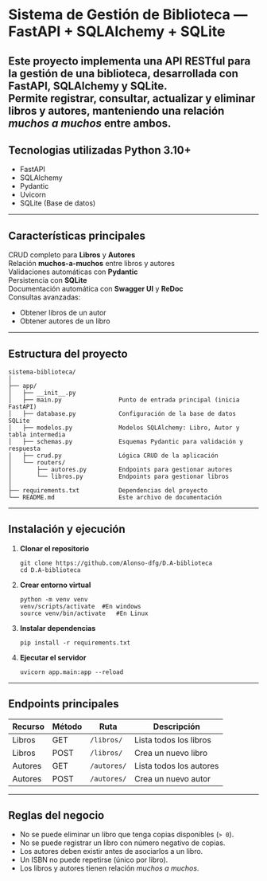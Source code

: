 # Sistema de Gestión de Biblioteca — FastAPI + SQLAlchemy + SQLite

Este proyecto implementa una **API RESTful** para la **gestión de una biblioteca**, desarrollada con **FastAPI**, **SQLAlchemy** y **SQLite**.  
Permite registrar, consultar, actualizar y eliminar **libros** y **autores**, manteniendo una relación *muchos a muchos* entre ambos.
---

## Tecnologias utilizadas Python 3.10+
- FastAPI
- SQLAlchemy
- Pydantic
- Uvicorn
- SQLite (Base de datos)

---

## Características principales

CRUD completo para **Libros** y **Autores**  
Relación **muchos-a-muchos** entre libros y autores  
Validaciones automáticas con **Pydantic**  
Persistencia con **SQLite**  
Documentación automática con **Swagger UI** y **ReDoc**  
Consultas avanzadas:
- Obtener libros de un autor
- Obtener autores de un libro

---

## Estructura del proyecto 

```
sistema-biblioteca/
│
├── app/
│   ├── __init__.py
│   ├── main.py                Punto de entrada principal (inicia FastAPI)
│   ├── database.py            Configuración de la base de datos SQLite
│   ├── modelos.py             Modelos SQLAlchemy: Libro, Autor y tabla intermedia
│   ├── schemas.py             Esquemas Pydantic para validación y respuesta
│   ├── crud.py                Lógica CRUD de la aplicación
│   └── routers/
│       ├── autores.py         Endpoints para gestionar autores
│       └── libros.py          Endpoints para gestionar libros
│
├── requirements.txt           Dependencias del proyecto
└── README.md                  Este archivo de documentación

```
---

## Instalación y ejecución
1. **Clonar el repositorio**
    ````
   git clone https://github.com/Alonso-dfg/D.A-biblioteca
   cd D.A-biblioteca
   ````

2. **Crear entorno virtual**
    ````
   python -m venv venv
   venv/scripts/activate  #En windows
   source venv/bin/activate   #En Linux 
   ````

3. **Instalar dependencias**
    ````
   pip install -r requirements.txt
    ````
4. **Ejecutar el servidor**
    ````
   uvicorn app.main:app --reload
   ````
___
## Endpoints principales
| Recurso | Método | Ruta | Descripción |
|----------|--------|------|-------------|
| Libros | GET | `/libros/` | Lista todos los libros |
| Libros | POST | `/libros/` | Crea un nuevo libro |
| Autores | GET | `/autores/` | Lista todos los autores |
| Autores | POST | `/autores/` | Crea un nuevo autor |
___
## Reglas del negocio
- No se puede eliminar un libro que tenga copias disponibles (`> 0`).
- No se puede registrar un libro con número negativo de copias.
- Los autores deben existir antes de asociarlos a un libro.
- Un ISBN no puede repetirse (único por libro).
- Los libros y autores tienen relación *muchos a muchos*.
   


